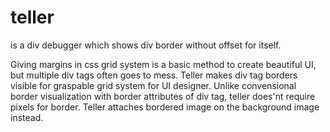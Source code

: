 # teller
is a div debugger which shows div border without offset for itself.

Giving margins in css grid system is a basic method to create beautiful UI, but multiple div tags often goes to mess. Teller makes div tag borders visible for graspable grid system for UI designer. Unlike convensional border visualization with border attributes of div tag, teller does'nt require pixels for border. Teller attaches bordered image on the background image instead.

<link href="teller.css" rel="stylesheet" type="text/css">
